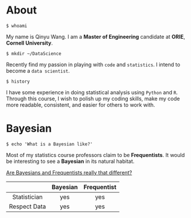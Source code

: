 About
===

	$ whoami

My name is Qinyu Wang. I am a **Master of Engineering** candidate at **ORIE**, **Cornell University**.

	$ mkdir ~/DataScience

Recently find my passion in playing with `code` and `statistics`. I intend to become a `data scientist`.
	
	$ history 

I have some experience in doing statistical analysis using `Python` and `R`. Through this course, I wish to polish up my coding skills, make my code more readable, consistent, and easier for others to work with.

Bayesian
===

	$ echo 'What is a Bayesian like?'

Most of my statistics course professors claim to be **Frequentists**. It would be interesting to see a **Bayesian** in its natural habitat.

[Are Bayesians and Frequentists really that different?](http://simplystatistics.org/2014/10/13/as-an-applied-statistician-i-find-the-frequentists-versus-bayesians-debate-completely-inconsequential/)

|    | Bayesian | Frequentist | 
|:----------:|:--------:|:-----------:|
|Statistician|yes|yes|
|Respect Data|yes|yes|






